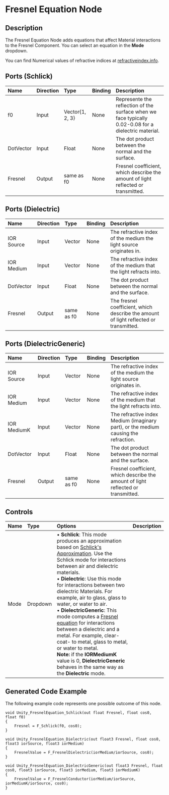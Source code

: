 # Fresnel Equation Node

## Description

The Fresnel Equation Node adds equations that affect Material interactions to the Fresnel Component. You can select an equation in the **Mode** dropdown.

You can find Numerical values of refractive indices at [refractiveindex.info](https://refractiveindex.info/).

## Ports (Schlick)

| Name        | Direction           | Type  | Binding | Description |
|:------------ |:-------------|:-----|:---|:---|
| f0 | Input | Vector{1, 2, 3} | None | Represente the reflection of the surface when we face typically 0.02-0.08 for a dielectric material. |
| DotVector | Input | Float | None | The dot product between the normal and the surface. |
| Fresnel | Output      |  same as f0 | None | Fresnel coefficient, which describe the amount of light reflected or transmitted. |

## Ports (Dielectric)

| Name        | Direction           | Type  | Binding | Description |
|:------------ |:-------------|:-----|:---|:---|
| IOR Source | Input | Vector | None | The refractive index of the medium the light source originates in. |
| IOR Medium     | Input | Vector | None | The refractive index of the medium that the light refracts into. |
| DotVector | Input | Float | None | The dot product between the normal and the surface. |
| Fresnel | Output      |  same as f0 | None | The fresnel coefficient, which describe the amount of light reflected or transmitted. |

## Ports (DielectricGeneric)

| Name        | Direction           | Type  | Binding | Description |
|:------------ |:-------------|:-----|:---|:---|
| IOR Source | Input | Vector | None | The refractive index of the medium the light source originates in. |
| IOR Medium     | Input | Vector | None | The refractive index of the medium that the light refracts into. |
| IOR MediumK     | Input | Vector | None | The refractive index Medium (imaginary part), or the medium causing the refraction. |
| DotVector | Input | Float | None | The dot product between the normal and the surface. |
| Fresnel | Output      |  same as f0 | None | Fresnel coefficient, which describe the amount of light reflected or transmitted. |

## Controls

| Name        | Type           | Options  | Description |
|:------------ |:-------------|:-----|:---|
| Mode      | Dropdown | &#8226; **Schlick**: This mode produces an approximation based on [Schlick's Approximation](https://en.wikipedia.org/wiki/Schlick%27s_approximation). Use the Schlick mode for interactions between air and dielectric materials. <br/>&#8226; **Dielectric**: Use this mode for interactions between two dielectric Materials. For example, air to glass, glass to water, or water to air.<br/>&#8226; **DielectricGeneric**: This mode computes a [Fresnel equation](https://seblagarde.wordpress.com/2013/04/29/memo-on-fresnel-equations) for interactions between a dielectric and a metal. For example, clear-coat- to metal, glass to metal, or water to metal. <br/>**Note:** if the **IORMediumK** value is 0, **DielectricGeneric** behaves in the same way as the **Dielectric** mode. ||

## Generated Code Example

The following example code represents one possible outcome of this node.

```
void Unity_FresnelEquation_Schlick(out float Fresnel, float cos0, float f0)
{
    Fresnel = F_Schlick(f0, cos0);
}

void Unity_FresnelEquation_Dielectric(out float3 Fresnel, float cos0, float3 iorSource, float3 iorMedium)
{
    FresnelValue = F_FresnelDielectric(iorMedium/iorSource, cos0);
}

void Unity_FresnelEquation_DielectricGeneric(out float3 Fresnel, float cos0, float3 iorSource, float3 iorMedium, float3 iorMediumK)
{
    FresnelValue = F_FresnelConductor(iorMedium/iorSource, iorMediumK/iorSource, cos0);
}
```
